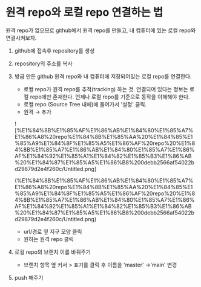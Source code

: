 # 원격 repo와 로컬 repo 연결하는 법

원격 repo가 없으므로 github에서 원격 repo를 만들고, 내 컴퓨터에 있는 로컬 repo와 연결시켜보자.

1. github에 접속후 repository를 생성

1. repository의 주소를 복사

1. 방금 만든 github 원격 repo와 내 컴퓨터에 저장되어있는 로컬 repo를 연결한다.
    - 로컬 repo가 원격 repo를 추적(tracking) 하는 것. 연결되어 있다는 정보는 로컬 repo에만 존재한다. 언제나 로컬 repo를 기준으로 동작을 이해해야 한다.
    - 로컬 repo (Source Tree 내에)에 들어가서 '설정' 클릭.
    - 원격 → 추가

    ![%E1%84%8B%E1%85%AF%E1%86%AB%E1%84%80%E1%85%A7%E1%86%A8%20repo%E1%84%8B%E1%85%AA%20%E1%84%85%E1%85%A9%E1%84%8F%E1%85%A5%E1%86%AF%20repo%20%E1%84%8B%E1%85%A7%E1%86%AB%E1%84%80%E1%85%A7%E1%86%AF%E1%84%92%E1%85%A1%E1%84%82%E1%85%B3%E1%86%AB%20%E1%84%87%E1%85%A5%E1%86%B8%200debb2566af54022bd29879d2e4f260c/Untitled.png]
    
    (%E1%84%8B%E1%85%AF%E1%86%AB%E1%84%80%E1%85%A7%E1%86%A8%20repo%E1%84%8B%E1%85%AA%20%E1%84%85%E1%85%A9%E1%84%8F%E1%85%A5%E1%86%AF%20repo%20%E1%84%8B%E1%85%A7%E1%86%AB%E1%84%80%E1%85%A7%E1%86%AF%E1%84%92%E1%85%A1%E1%84%82%E1%85%B3%E1%86%AB%20%E1%84%87%E1%85%A5%E1%86%B8%200debb2566af54022bd29879d2e4f260c/Untitled.png)

    - url/경로 옆 지구 모양 클릭
    - 원하는 원격 repo 클릭

2. 로컬 repo의 브랜치 이름 바꿔주기
    - 브랜치 항목 옆 커서 > 표기를 클릭 후 이름을 'master' →'main' 변경

3. push 해주기
